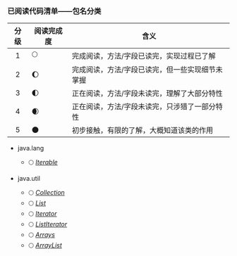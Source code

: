 ### 已阅读代码清单——包名分类

|  分级  | 阅读完成度 | 含义 |
| :---: | -------- | ---- |
|   1   | :full_moon: | 完成阅读，方法/字段已读完，实现过程已了解 |
|   2   | :waxing_gibbous_moon: | 完成阅读，方法/字段已读完，但一些实现细节未掌握 |
|   3   | :first_quarter_moon: | 正在阅读，方法/字段未读完，理解了大部分特性 |
|   4   | :waxing_crescent_moon: | 正在阅读，方法/字段未读完，只涉猎了一部分特性 |
|   5   | :new_moon: | 初步接触，有限的了解，大概知道该类的作用 |


* java.lang 
  * :full_moon: [*Iterable*](src/java/lang/Iterable.java)

* java.util
  * :full_moon: [*Collection*](src/java/util/Collection.java)
  * :full_moon: [*List*](src/java/util/List.java)
  * :full_moon: [*Iterator*](src/java/util/Iterator.java)
  * :full_moon: [*ListIterator*](src/java/util/ListIterator.java)
  * :full_moon: [*Arrays*](src/java/util/Arrays.java)
  * :full_moon: [*ArrayList*](src/java/util/ArrayList.java)